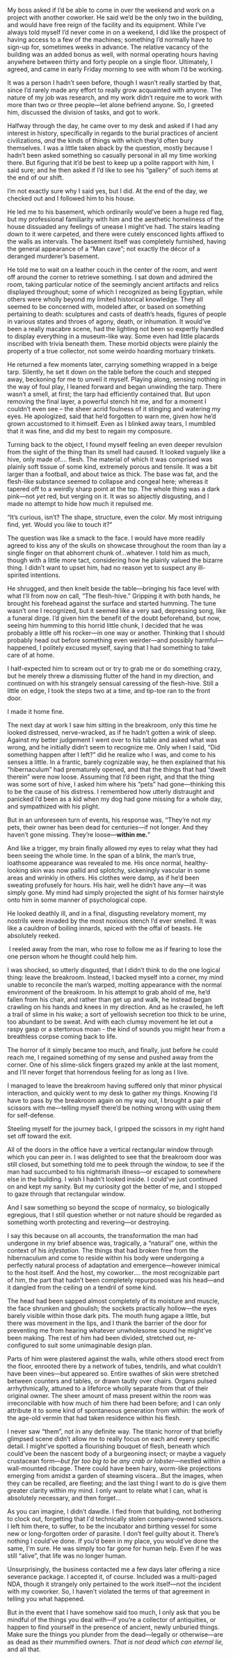 My boss asked if I’d be able to come in over the weekend and work on a project with another coworker. He said we’d be the only two in the building, and would have free reign of the facility and its equipment. While I’ve always told myself I’d never come in on a weekend, I did like the prospect of having access to a few of the machines; something I’d normally have to sign-up for, sometimes weeks in advance. The relative vacancy of the building was an added bonus as well, with normal operating hours having anywhere between thirty and forty people on a single floor. Ultimately, I agreed, and came in early Friday morning to see with whom I’d be working.  

It was a person I hadn’t seen before, though I wasn’t really startled by that, since I’d rarely made any effort to really grow acquainted with anyone. The nature of my job was research, and my work didn’t require me to work with more than two or three people—let alone befriend anyone. So, I greeted him, discussed the division of tasks, and got to work.  

Halfway through the day, he came over to my desk and asked if I had any interest in history, specifically in regards to the burial practices of ancient civilizations, *and* the kinds of things with which they’d often bury themselves. I was a little taken aback by the question, mostly because I hadn’t been asked something so casually personal in all my time working there. But figuring that it’d be best to keep up a polite rapport with him, I said sure; and he then asked if I’d like to see his “gallery” of such items at the end of our shift.  

I’m not exactly sure why I said yes, but I did. At the end of the day, we checked out and I followed him to his house.   

He led me to his basement, which ordinarily would’ve been a huge red flag, but my professional familiarity with him and the aesthetic homeliness of the house dissuaded any feelings of unease I might’ve had. The stairs leading down to it were carpeted, and there were cutely ensconced lights affixed to the walls as intervals. The basement itself was completely furnished, having the general appearance of a “Man cave”; not exactly the décor of a deranged murderer’s basement.  

He told me to wait on a leather couch in the center of the room, and went off around the corner to retrieve something. I sat down and admired the room, taking particular notice of the seemingly ancient artifacts and relics displayed throughout; some of which I recognized as being Egyptian, while others were wholly beyond my limited historical knowledge. They all seemed to be concerned with, modeled after, or based on something pertaining to death: sculptures and casts of death’s heads, figures of people in various states and throes of agony, death, or inhumation. It would’ve been a really macabre scene, had the lighting not been so expertly handled to display everything in a museum-like way. Some even had little placards inscribed with trivia beneath them. These morbid objects were plainly the property of a true collector, not some weirdo hoarding mortuary trinkets.  

He returned a few moments later, carrying something wrapped in a beige tarp. Silently, he set it down on the table before the couch and stepped away, beckoning for me to unveil it myself. Playing along, sensing nothing in the way of foul play, I leaned forward and began unwinding the tarp. There wasn’t a smell, at first; the tarp had efficiently contained that. But upon removing the final layer, a powerful stench hit me, and for a moment I couldn’t even see – the sheer acrid foulness of it stinging and watering my eyes. He apologized, said that he’d forgotten to warn me, given how he’d grown accustomed to it himself. Even as I blinked away tears, I mumbled that it was fine, and did my best to regain my composure.  

Turning back to the object, I found myself feeling an even deeper revulsion from the sight of the thing than its smell had caused. It looked vaguely like a hive, only made of.... flesh. The material of which it was comprised was plainly soft tissue of some kind, extremely porous and tensile. It was a bit larger than a football, and about twice as thick. The base was fat, and the flesh-like substance seemed to collapse and congeal here; whereas it tapered off to a weirdly sharp point at the top. The whole thing was a dark pink—not *yet* red, but verging on it. It was so abjectly disgusting, and I made no attempt to hide how much it repulsed me. 

“It’s curious, isn’t? The shape, structure, even the color. My most intriguing find, yet. Would you like to touch it?”  

The question was like a smack to the face. I would have more readily agreed to kiss any of the skulls on showcase throughout the room than lay a single finger on that abhorrent chunk of...whatever. I told him as much, though with a little more tact, considering how he plainly valued the bizarre thing. I didn’t want to upset him, had no reason yet to suspect any ill-spirited intentions. 

He shrugged, and then knelt beside the table—bringing his face level with what I’ll from now on call, “The flesh-hive.” Gripping it with both hands, he brought his forehead against the surface and started humming. The tune wasn’t one I recognized, but it seemed like a very sad, depressing song, like a funeral dirge. I’d given him the benefit of the doubt beforehand, but now, seeing him humming to this horrid little chunk, I decided that he was probably a little off his rocker—in one way or another. Thinking that I should probably head out before something even weirder—and possibly harmful—happened, I politely excused myself, saying that I had something to take care of at home.  

I half-expected him to scream out or try to grab me or do something crazy, but he merely threw a dismissing flutter of the hand in my direction, and continued on with his strangely sensual caressing of the flesh-hive. Still a little on edge, I took the steps two at a time, and tip-toe ran to the front door.  

I made it home fine.  

The next day at work I saw him sitting in the breakroom, only this time he looked distressed, nerve-wracked, as if he hadn’t gotten a wink of sleep. Against my better judgement I went over to his table and asked what was wrong, and he initially didn’t seem to recognize me. Only when I said, “Did something happen after I left?” did he realize who I was, and come to his senses a little. In a frantic, barely cognizable way, he then explained that his “hibernaculum” had prematurely opened, and that the things that had “dwelt therein” were now loose. Assuming that I’d been right, and that the thing was some sort of hive, I asked him where his “pets” had gone—thinking this to be the cause of his distress. I remembered how utterly distraught and panicked I’d been as a kid when my dog had gone missing for a whole day, and sympathized with his plight.  

But in an unforeseen turn of events, his response was, “They’re not *my* pets, their owner has been dead for centuries—if not longer. And they haven’t gone missing. They’re loose—**within me.**”  

And like a trigger, my brain finally allowed my eyes to relay what they had been seeing the whole time. In the span of a blink, the man’s true, loathsome appearance was revealed to me. His once normal, healthy-looking skin was now pallid and splotchy, sickeningly vascular in some areas and wrinkly in others. His clothes were damp, as if he’d been sweating profusely for hours. His hair, well he didn’t have any—it was simply gone. My mind had simply projected the sight of his former hairstyle onto him in some manner of psychological cope.  

He looked deathly ill, and in a final, disgusting revelatory moment, my nostrils were invaded by the most noxious stench I’d ever smelled. It was like a cauldron of boiling innards, spiced with the offal of beasts. He absolutely reeked. 

 I reeled away from the man, who rose to follow me as if fearing to lose the one person whom he thought could help him.  

I was shocked, so utterly disgusted, that I didn’t think to do the one logical thing: leave the breakroom. Instead, I backed myself into a corner, my mind unable to reconcile the man’s warped, molting appearance with the normal environment of the breakroom. In his attempt to grab ahold of me, he’d fallen from his chair, and rather than get up and walk, he instead began crawling on his hands and knees in my direction. And as he crawled, he left a trail of slime in his wake; a sort of yellowish secretion too thick to be urine, too abundant to be sweat. And with each clumsy movement he let out a raspy gasp or a stertorous moan - the kind of sounds you might hear from a breathless corpse coming back to life.  

The horror of it simply became too much, and finally, just before he could reach me, I regained something of my sense and pushed away from the corner. One of his slime-slick fingers grazed my ankle at the last moment, and I’ll never forget that horrendous feeling for as long as I live.  

I managed to leave the breakroom having suffered only that minor physical interaction, and quickly went to my desk to gather my things. Knowing I’d have to pass by the breakroom again on my way out, I brought a pair of scissors with me—telling myself there’d be nothing wrong with using them for self-defense.  

Steeling myself for the journey back, I gripped the scissors in my right hand set off toward the exit. 

All of the doors in the office have a vertical rectangular window through which you can peer in. I was delighted to see that the breakroom door was still closed, but something told me to peek through the window, to see if the man had succumbed to his nightmarish illness—or escaped to somewhere else in the building. I wish I hadn’t looked inside. I could’ve just continued on and kept my sanity. But my curiosity got the better of me, and I stopped to gaze through that rectangular window. 

And I saw something so beyond the scope of normalcy, so biologically egregious, that I still question whether or not nature should be regarded as something worth protecting and revering—or destroying.  

I say this because on all accounts, the transformation the man had undergone in my brief absence was, tragically, a “natural” one, within the context of his *infestation.* The things that had broken free from the hibernaculum and come to reside within his body were undergoing a perfectly natural process of adaptation and emergence—however inimical to the host itself. And the host, my coworker.... the most recognizable part of him, the part that hadn’t been completely repurposed was his head—and it dangled from the ceiling on a tendril of some kind.  

The head had been sapped almost completely of its moisture and muscle, the face shrunken and ghoulish; the sockets practically hollow—the eyes barely visible within those dark pits. The mouth hung agape a little, but there was movement in the lips, and I thank the barrier of the door for preventing me from hearing whatever unwholesome sound he might’ve been making. The rest of him had been divided, stretched out, re-configured to suit some unimaginable design plan.  

Parts of him were plastered against the walls, while others stood erect from the floor, enrooted there by a network of tubes, tendrils, and what couldn’t have been vines—but appeared so. Entire swathes of skin were stretched between counters and tables, or drawn tautly over chairs. Organs pulsed arrhythmically, attuned to a lifeforce wholly separate from that of their original owner. The sheer amount of mass present within the room was irreconcilable with how much of him there had been before; and I can only attribute it to some kind of spontaneous generation from within: the work of the age-old vermin that had taken residence within his flesh.  

I never saw “them”, not in any definite way. The titanic horror of that briefly glimpsed scene didn’t allow me to really focus on each and every specific detail. I might’ve spotted a flourishing bouquet of flesh, beneath which could’ve been the nascent body of a burgeoning insect; or maybe a vaguely crustacean form—*but far too big to be any crab or lobster*—nestled within a wall-mounted ribcage. There could have been hairy, worm-like projections emerging from amidst a garden of steaming viscera...But the images, when they can be recalled, are fleeting; and the last thing I want to do is give them greater clarity within my mind. I only want to relate what I can, what is absolutely necessary, and then forget... 

As you can imagine, I didn’t dawdle. I fled from that building, not bothering to clock out, forgetting that I'd technically stolen company-owned scissors. I left him there, to suffer, to be the incubator and birthing vessel for some new or long-forgotten order of parasite. I don’t feel guilty about it. There’s nothing I could’ve done. If you’d been in my place, you would’ve done the same, I'm sure. He was simply too far gone for human help. Even if he was still “alive”, that life was no longer human.  

Unsurprisingly, the business contacted me a few days later offering a nice severance package. I accepted it, of course. Included was a multi-paged NDA, though it strangely only pertained to the work itself—not the incident with my coworker. So, I haven’t violated the terms of that agreement in telling you what happened. 

But in the event that I have somehow said too much, I only ask that you be mindful of the things you deal with—if you’re a collector of antiquities, or happen to find yourself in the presence of ancient, newly unburied things. Make sure the things you plunder from the dead—legally or otherwise—are as dead as their mummified owners. *That is not dead which can eternal lie,* and all that. 